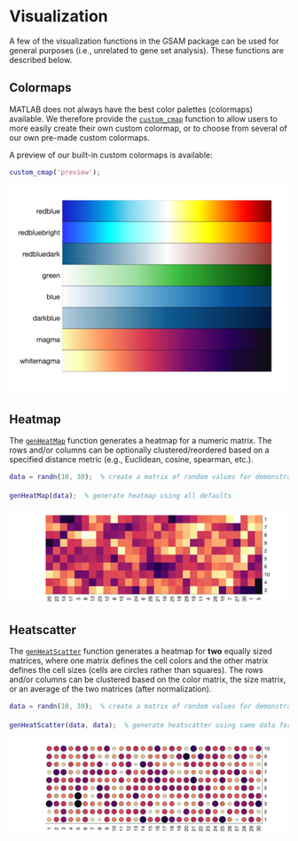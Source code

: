 # Visualization

A few of the visualization functions in the GSAM package can be used for general purposes (i.e., unrelated to gene set analysis). These functions are described below.

## Colormaps

MATLAB does not always have the best color palettes (colormaps) available. We therefore provide the [`custom_cmap`](https://github.com/JonathanRob/GeneSetAnalysisMatlab/blob/master/custom_cmap.m) function to allow users to more easily create their own custom colormap, or to choose from several of our own pre-made custom colormaps.

A preview of our built-in custom colormaps is available:
```matlab
custom_cmap('preview');
```
![Custom colormaps](img/custom_colormaps.png)


## Heatmap

The [`genHeatMap`](https://github.com/JonathanRob/GeneSetAnalysisMatlab/blob/master/genHeatMap.m) function generates a heatmap for a numeric matrix. The rows and/or columns can be optionally clustered/reordered based on a specified distance metric (e.g., Euclidean, cosine, spearman, etc.).

```matlab
data = randn(10, 30);  % create a matrix of random values for demonstration purposes

genHeatMap(data);  % generate heatmap using all defaults
```
![Example heatmap](img/heatmap.png)


## Heatscatter

The [`genHeatScatter`](https://github.com/JonathanRob/GeneSetAnalysisMatlab/blob/master/genHeatScatter.m) function generates a heatmap for **two** equally sized matrices, where one matrix defines the cell colors and the other matrix defines the cell sizes (cells are circles rather than squares). The rows and/or columns can be clustered based on the color matrix, the size matrix, or an average of the two matrices (after normalization).

```matlab
data = randn(10, 30);  % create a matrix of random values for demonstration purposes

genHeatScatter(data, data);  % generate heatscatter using same data for both size and color
```
![Example heatscatter](img/heatscatter.png)

